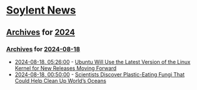 # [Soylent News](../../../README.md)

## [Archives](../../index.md) for [2024](../index.md)

### [Archives](../../index.md) for [2024-08-18](index.md)

* [2024-08-18, 05:26:00](https://soylentnews.org/article.pl?sid=24/08/17/1547223&from=rss) - [Ubuntu Will Use the Latest Version of the Linux Kernel for New Releases Moving Forward](https://soylentnews.org/article.pl?sid=24/08/17/1547223&from=rss)
* [2024-08-18, 00:50:00](https://soylentnews.org/article.pl?sid=24/08/17/1543230&from=rss) - [Scientists Discover Plastic-Eating Fungi That Could Help Clean Up World’s Oceans](https://soylentnews.org/article.pl?sid=24/08/17/1543230&from=rss)
